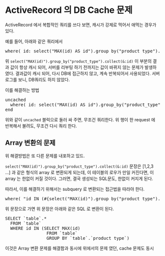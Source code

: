 # ActiveRecord 의 DB Cache 문제

ActiveRecord 에서 복합적인 쿼리를 쓰다 보면, 캐시가 강제로 먹어서 애먹는 경우가 있다.

예를 들어, 아래와 같은 쿼리에서

<pre>
where( id: select("MAX(id) AS id").group_by("product_type").collect(&:id) )
</pre>

위 `select("MAX(id)").group_by("product_type").collect(&:id)` 이 부분의 결과 값이 항상 캐시 되어, 서버를 리부팅 하기 전까지는 값이 바뀌지 않는 문제가 발생하였다. 결과값이 캐시 되어, 다시 DB에 접근하지 않고, 계속 반복되어서 사용되었다. 서버 로그를 보니, DB쿼리도 하지 않았다.

이를 해결하는 방법

<pre>
uncached
  where( id: select("MAX(id) AS id").group_by("product_type").collect(&:id) )
end
</pre>

위와 같이 `uncached` 블럭으로 둘러 싸 주면, 무조건 쿼리한다. 위 행이 한 request 에 반복해서 불려도, 무조건 다시 쿼리 한다.

Array 변환의 문제
------------------

위 해결방법은 또 다른 문제를 내포하고 있드.

`select("MAX(id)").group_by("product_type").collect(&:id)` 문장은 [1,2,3 ...] 과 같은 형식의 array 로 변환되게 되는데, 이 테이블의 로우가 만일 커진다면, 이 array 는 한없이 커질 것이다. 그러면, 결국 생성되는 SQL문도, 한없이 커지게 된다.

따라서, 이를 해결하기 위해서는 subquery 로 변환되는 접근법을 따라야 한다.

<pre>
where( "id IN (#{select("MAX(id)").group_by("product_type").to_sql})" )
</pre>

위 문장으로 가면 위 문장은 아래와 같은 SQL 로 변환이 된다.

<pre>
SELECT `table`.* 
  FROM `table` 
  WHERE id IN (SELECT MAX(id) 
                FROM `table` 
                GROUP BY `table`.`product_type`)
</pre>

이것은 Array 변환 문제를 해결함과 동시에 위에서의 문제 였던, cache 문제도 동시
